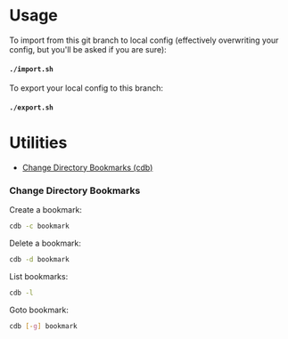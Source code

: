 # Usage

To import from this git branch to local config (effectively overwriting your config, but you'll be asked if you are sure):

#### `./import.sh`

To export your local config to this branch:

#### `./export.sh`

# Utilities

- [Change Directory Bookmarks (cdb)](#change-directory-bookmarks)

### Change Directory Bookmarks

Create a bookmark:
```bash
cdb -c bookmark
```
Delete a bookmark:
```bash
cdb -d bookmark
```
List bookmarks:
```bash
cdb -l
```
Goto bookmark:
```bash
cdb [-g] bookmark
```